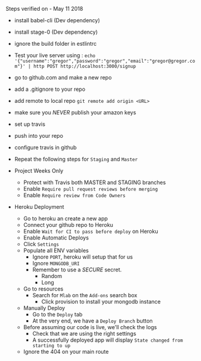 Steps verified on - May 11 2018

 - install babel-cli (Dev dependency)
 - install stage-0 (Dev dependency)
 - ignore the build folder in estlintrc
 - Test your live server using : `echo '{"username":"gregor","password":"gregor","email":"gregor@gregor.com"}' | http POST http://localhost:3000/signup`

- go to github.com and make a new repo
- add a .gitignore to your repo
- add remote to local repo
`git remote add origin <URL>`
- make sure you *NEVER* publish your amazon keys
- set up travis
- push into your repo
- configure travis in github
- Repeat the following steps for `Staging` and `Master`
- Project Weeks Only
  - Protect with Travis both MASTER and STAGING branches
  - Enable `Require pull request reviews before merging`
  - Enable `Require review from Code Owners`
- Heroku Deployment
  - Go to heroku an create a new app
  - Connect your github repo to Heroku
  - Enable `Wait for CI to pass before deploy` on Heroku
  - Enable Automatic Deploys
  - Click `Settings`
  - Populate all ENV variables
    - Ignore `PORT`, heroku will setup that for us
    - Ignore `MONGODB_URI`
    - Remember to use a *SECURE* secret.
      - Random
      - Long
  - Go to resources
    - Search for `Mlab` on the `Add-ons` search box
      - Click provision to install your mongodb instance
  - Manually Deploy
    - Go to the `Deploy` tab
    - At the very end, we have a `Deploy Branch` button
  - Before assuming our code is live, we'll check the logs
    - Check that we are using the right settings
    - A successfully deployed app will display `State changed from starting to up`
  - Ignore the 404 on your main route
